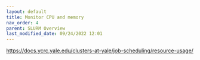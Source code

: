 ```yaml
---
layout: default
title: Monitor CPU and memory
nav_order: 4
parent: SLURM Overview
last_modified_date: 09/24/2022 12:01
---
```

<https://docs.ycrc.yale.edu/clusters-at-yale/job-scheduling/resource-usage/>
